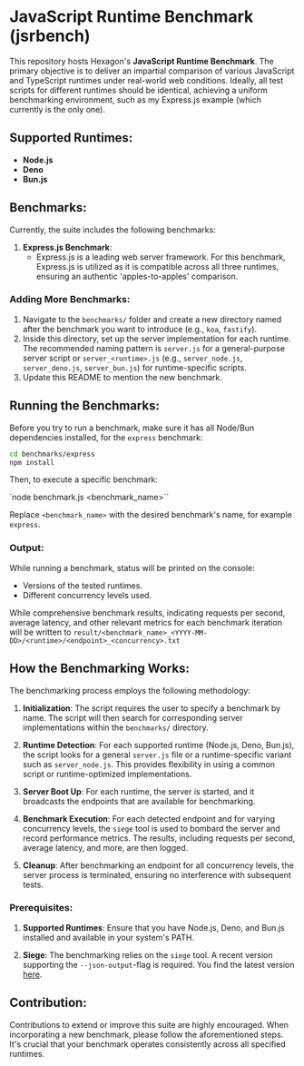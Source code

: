 # JavaScript Runtime Benchmark (jsrbench)

This repository hosts Hexagon's **JavaScript Runtime Benchmark**. The primary objective is to deliver an impartial comparison of various JavaScript and TypeScript runtimes under real-world web conditions. Ideally, all test scripts for different runtimes should be identical, achieving a uniform benchmarking environment, such as my Express.js example (which currently is the only one).

## Supported Runtimes:

- **Node.js**
- **Deno**
- **Bun.js**

## Benchmarks:

Currently, the suite includes the following benchmarks:

1. **Express.js Benchmark**: 
    - Express.js is a leading web server framework. For this benchmark, Express.js is utilized as it is compatible across all three runtimes, ensuring an authentic 'apples-to-apples' comparison.

### Adding More Benchmarks:

1. Navigate to the `benchmarks/` folder and create a new directory named after the benchmark you want to introduce (e.g., `koa`, `fastify`).
2. Inside this directory, set up the server implementation for each runtime. The recommended naming pattern is `server.js` for a general-purpose server script or `server_<runtime>.js` (e.g., `server_node.js`, `server_deno.js`, `server_bun.js`) for runtime-specific scripts.
3. Update this README to mention the new benchmark.

## Running the Benchmarks:

Before you try to run a benchmark, make sure it has all Node/Bun dependencies installed, for the `express` benchmark:

```bash
cd benchmarks/express
npm install
```

Then, to execute a specific benchmark:

`node benchmark.js <benchmark_name>``

Replace `<benchmark_name>` with the desired benchmark's name, for example `express`.

### Output:

While running a benchmark, status will be printed on the console:

- Versions of the tested runtimes.
- Different concurrency levels used.

While comprehensive benchmark results, indicating requests per second, average latency, and other relevant metrics for each benchmark iteration will be written to `result/<benchmark_name>_<YYYY-MM-DD>/<runtime>/<endpoint>_<concurrency>.txt`

## How the Benchmarking Works:

The benchmarking process employs the following methodology:

1. **Initialization**: The script requires the user to specify a benchmark by name. The script will then search for corresponding server implementations within the `benchmarks/` directory.
  
2. **Runtime Detection**: For each supported runtime (Node.js, Deno, Bun.js), the script looks for a general `server.js` file or a runtime-specific variant such as `server_node.js`. This provides flexibility in using a common script or runtime-optimized implementations.

3. **Server Boot Up**: For each runtime, the server is started, and it broadcasts the endpoints that are available for benchmarking.

4. **Benchmark Execution**: For each detected endpoint and for varying concurrency levels, the `siege` tool is used to bombard the server and record performance metrics. The results, including requests per second, average latency, and more, are then logged.

5. **Cleanup**: After benchmarking an endpoint for all concurrency levels, the server process is terminated, ensuring no interference with subsequent tests.

### Prerequisites:

1. **Supported Runtimes**: Ensure that you have Node.js, Deno, and Bun.js installed and available in your system's PATH.

2. **Siege**: The benchmarking relies on the `siege` tool. A recent version supporting the `--json-output`-flag is required. You find the latest version [here](https://github.com/JoeDog/siege).

## Contribution:

Contributions to extend or improve this suite are highly encouraged. When incorporating a new benchmark, please follow the aforementioned steps. It's crucial that your benchmark operates consistently across all specified runtimes.